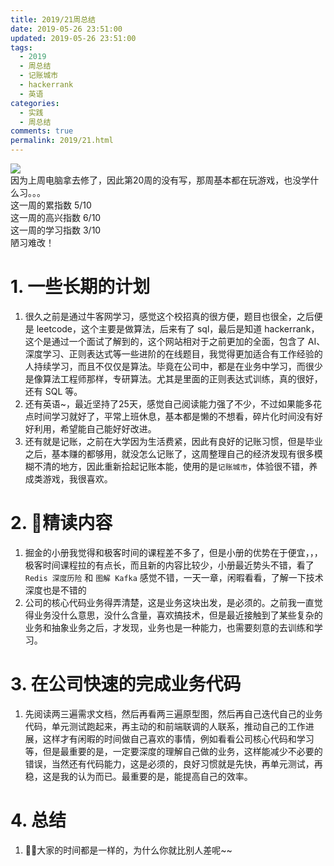```yaml
---
title: 2019/21周总结
date: 2019-05-26 23:51:00
updated: 2019-05-26 23:51:00
tags:
  - 2019
  - 周总结
  - 记账城市
  - hackerrank
  - 英语
categories: 
  - 实践
  - 周总结
comments: true
permalink: 2019/21.html  
---
```


![][0]  
因为上周电脑拿去修了，因此第20周的没有写，那周基本都在玩游戏，也没学什么习。。。  
这一周的累指数 5/10  
这一周的高兴指数 6/10   
这一周的学习指数 3/10  
陋习难改！

<!--more-->

# 1. 一些长期的计划

1. 很久之前是通过牛客网学习，感觉这个校招真的很方便，题目也很全，之后便是 leetcode，这个主要是做算法，后来有了 sql，最后是知道 hackerrank，这个是通过一个面试了解到的，这个网站相对于之前更加的全面，包含了 AI、深度学习、正则表达式等一些进阶的在线题目，我觉得更加适合有工作经验的人持续学习，而且不仅仅是算法。毕竟在公司中，都是在业务中学习，而很少是像算法工程师那样，专研算法。尤其是里面的正则表达式训练，真的很好，还有 SQL 等。
2. 还有英语~，最近坚持了25天，感觉自己阅读能力强了不少，不过如果能多花点时间学习就好了，平常上班休息，基本都是懒的不想看，碎片化时间没有好好利用，希望能自己能好好改进。
3. 还有就是记账，之前在大学因为生活费紧，因此有良好的记账习惯，但是毕业之后，基本赚的都够用，就没怎么记账了，这周整理自己的经济发现有很多模糊不清的地方，因此重新拾起记账本能，使用的是`记账城市`，体验很不错，养成类游戏，我很喜欢。

# 2. 精读内容

1. 掘金的小册我觉得和极客时间的课程差不多了，但是小册的优势在于便宜，，，极客时间课程拉的有点长，而且新的内容比较少，小册最近势头不错，看了`Redis 深度历险` 和 `图解 Kafka` 感觉不错，一天一章，闲暇看看，了解一下技术深度也是不错的
2. 公司的核心代码业务得弄清楚，这是业务这块出发，是必须的。之前我一直觉得业务没什么意思，没什么含量，喜欢搞技术，但是最近接触到了某些复杂的业务和抽象业务之后，才发现，业务也是一种能力，也需要刻意的去训练和学习。

# 3. 在公司快速的完成业务代码

1. 先阅读两三遍需求文档，然后再看两三遍原型图，然后再自己迭代自己的业务代码，单元测试跑起来，再主动的和前端联调的人联系，推动自己的工作进展，这样才有闲暇的时间做自己喜欢的事情，例如看看公司核心代码和学习等，但是最重要的是，一定要深度的理解自己做的业务，这样能减少不必要的错误，当然还有代码能力，这是必须的，良好习惯就是先快，再单元测试，再稳，这是我的认为而已。最重要的是，能提高自己的效率。

# 4. 总结

1. 大家的时间都是一样的，为什么你就比别人差呢~~

[0]: https://leran2deeplearnjavawebtech.oss-cn-beijing.aliyuncs.com/background/2019-05-24%E5%81%9A%E7%9A%84%E9%9D%A2.jpg